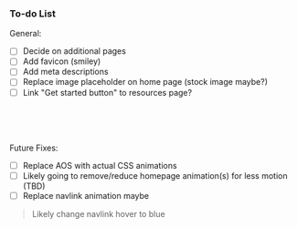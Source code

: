 ### To-do List

General:
- [ ] Decide on additional pages
- [ ] Add favicon (smiley)
- [ ] Add meta descriptions
- [ ] Replace image placeholder on home page (stock image maybe?)
- [ ] Link "Get started button" to resources page?

<br><br><br>

Future Fixes:
- [ ] Replace AOS with actual CSS animations
- [ ] Likely going to remove/reduce homepage animation(s) for less motion (TBD)
- [ ] Replace navlink animation maybe
> Likely change navlink hover to blue
